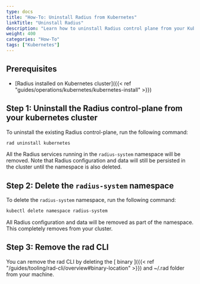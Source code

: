 ```yaml
---
type: docs
title: "How-To: Uninstall Radius from Kubernetes"
linkTitle: "Uninstall Radius"
description: "Learn how to uninstall Radius control plane from your Kubernetes cluster"
weight: 400
categories: "How-To"
tags: ["Kubernetes"]
---
```


## Prerequisites

- [Radius installed on Kubernetes cluster]({{< ref "guides/operations/kubernetes/kubernetes-install" >}})

## Step 1: Uninstall the Radius control-plane from your kubernetes cluster

To uninstall the existing Radius control-plane, run the following command:

```bash
rad uninstall kubernetes
```

All the Radius services running in the `radius-system` namespace will be removed. Note that Radius configuration and data will still be persisted in the cluster until the namespace is also deleted.

## Step 2: Delete the `radius-system` namespace

To delete the `radius-system` namespace, run the following command:

```bash
kubectl delete namespace radius-system
```

All Radius configuration and data will be removed as part of the namespace. This completely removes from your cluster.

## Step 3: Remove the rad CLI

You can remove the rad CLI by deleting the [ binary ]({{< ref "/guides/tooling/rad-cli/overview#binary-location" >}}) and ~/.rad folder from your machine.
